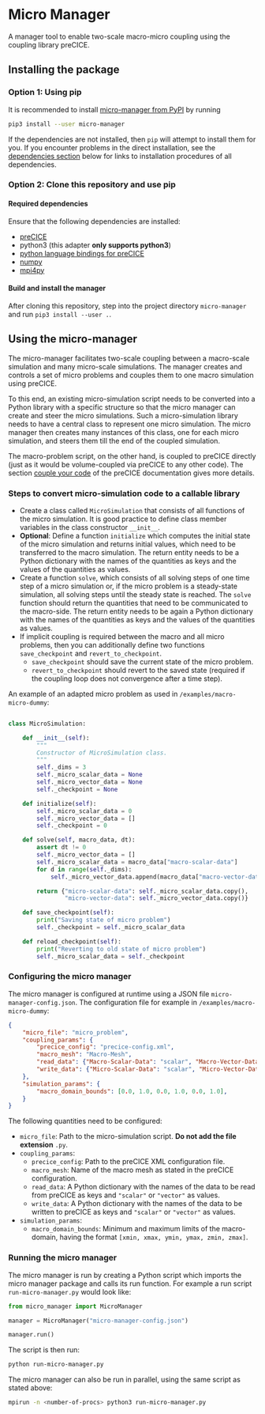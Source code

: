 # Micro Manager

A manager tool to enable two-scale macro-micro coupling using the coupling library preCICE.

## Installing the package

### Option 1: Using pip

It is recommended to install [micro-manager from PyPI]() by running

```bash
pip3 install --user micro-manager
```

If the dependencies are not installed, then `pip` will attempt to install them for you. If you encounter problems in the direct installation, see the [dependencies section](https://github.com/precice/micro-manager#required-dependencies) below for links to installation procedures of all dependencies.

### Option 2: Clone this repository and use pip

#### Required dependencies

Ensure that the following dependencies are installed:

* [preCICE](https://github.com/precice/precice/wiki)
* python3 (this adapter **only supports python3**)
* [python language bindings for preCICE](https://github.com/precice/python-bindings)
* [numpy](https://numpy.org/install/)
* [mpi4py](https://mpi4py.readthedocs.io/en/stable/install.html)

#### Build and install the manager

After cloning this repository, step into the project directory `micro-manager` and run `pip3 install --user .`.

## Using the micro-manager

The micro-manager facilitates two-scale coupling between a macro-scale simulation and many micro-scale simulations. The manager creates and controls a set of micro problems and couples them to one macro simulation using preCICE. 

To this end, an existing micro-simulation script needs to be converted into a Python library with a specific structure so that the micro manager can create and steer the micro simulations. Such a micro-simulation library needs to have a central class to represent one micro simulation. The micro manager then creates many instances of this class, one for each micro simulation, and steers them till the end of the coupled simulation.

The macro-problem script, on the other hand, is coupled to preCICE directly (just as it would be volume-coupled via preCICE to any other code). The section [couple your code](https://precice.org/couple-your-code-overview.html) of the preCICE documentation gives more details.

### Steps to convert micro-simulation code to a callable library

* Create a class called `MicroSimulation` that consists of all functions of the micro simulation. It is good practice to define class member variables in the class constructor `__init__`.
* **Optional**: Define a function `initialize` which computes the initial state of the micro simulation and returns initial values, which need to be transferred to the macro simulation. The return entity needs to be a Python dictionary with the names of the quantities as keys and the values of the quantities as values.
* Create a function `solve`, which consists of all solving steps of one time step of a micro simulation or, if the micro problem is a steady-state simulation, all solving steps until the steady state is reached. The `solve` function should return the quantities that need to be communicated to the macro-side. The return entity needs to be again a Python dictionary with the names of the quantities as keys and the values of the quantities as values.
* If implicit coupling is required between the macro and all micro problems, then you can additionally define two functions `save_checkpoint` and `revert_to_checkpoint`.
  * `save_checkpoint` should save the current state of the micro problem.
  * `revert_to_checkpoint` should revert to the saved state (required if the coupling loop does not convergence after a time step).

An example of an adapted micro problem as used in `/examples/macro-micro-dummy`:


```python

class MicroSimulation:

    def __init__(self):
        """
        Constructor of MicroSimulation class.
        """
        self._dims = 3
        self._micro_scalar_data = None
        self._micro_vector_data = None
        self._checkpoint = None

    def initialize(self):
        self._micro_scalar_data = 0
        self._micro_vector_data = []
        self._checkpoint = 0

    def solve(self, macro_data, dt):
        assert dt != 0
        self._micro_vector_data = []
        self._micro_scalar_data = macro_data["macro-scalar-data"]
        for d in range(self._dims):
            self._micro_vector_data.append(macro_data["macro-vector-data"][d])

        return {"micro-scalar-data": self._micro_scalar_data.copy(),
                "micro-vector-data": self._micro_vector_data.copy()}

    def save_checkpoint(self):
        print("Saving state of micro problem")
        self._checkpoint = self._micro_scalar_data

    def reload_checkpoint(self):
        print("Reverting to old state of micro problem")
        self._micro_scalar_data = self._checkpoint
```



### Configuring the micro manager

The micro manager is configured at runtime using a JSON file `micro-manager-config.json`. The configuration file for example in `/examples/macro-micro-dummy`:

```json
{
    "micro_file": "micro_problem",
    "coupling_params": {
        "precice_config": "precice-config.xml",
        "macro_mesh": "Macro-Mesh",
        "read_data": {"Macro-Scalar-Data": "scalar", "Macro-Vector-Data": "vector"},
        "write_data": {"Micro-Scalar-Data": "scalar", "Micro-Vector-Data": "vector"}
    },
    "simulation_params": {
        "macro_domain_bounds": [0.0, 1.0, 0.0, 1.0, 0.0, 1.0],
    }
}
```

The following quantities need to be configured:

* `micro_file`: Path to the micro-simulation script. **Do not add the file extension** `.py`.
* `coupling_params`:
  * `precice_config`: Path to the preCICE XML configuration file.
  * `macro_mesh`: Name of the macro mesh as stated in the preCICE configuration.
  * `read_data`: A Python dictionary with the names of the data to be read from preCICE as keys and `"scalar"` or `"vector"`  as values.
  * `write_data`: A Python dictionary with the names of the data to be written to preCICE as keys and `"scalar"` or `"vector"`  as values.
* `simulation_params`:
  * `macro_domain_bounds`: Minimum and maximum limits of the macro-domain, having the format `[xmin, xmax, ymin, ymax, zmin, zmax]`.
  
### Running the micro manager

The micro manager is run by creating a Python script which imports the micro manager package and calls its run function. For example a run script `run-micro-manager.py` would look like:

```python
from micro_manager import MicroManager

manager = MicroManager("micro-manager-config.json")

manager.run()
```

The script is then run:

```bash
python run-micro-manager.py
```

The micro manager can also be run in parallel, using the same script as stated above:

```bash
mpirun -n <number-of-procs> python3 run-micro-manager.py
```

